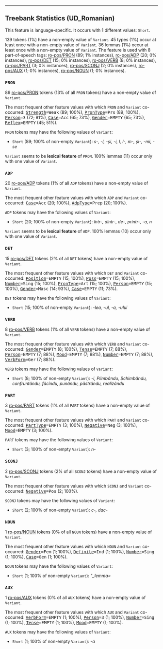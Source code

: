 

--------------------------------------------------------------------------------

## Treebank Statistics (UD_Romanian)

This feature is language-specific.
It occurs with 1 different values: `Short`.

139 tokens (1%) have a non-empty value of `Variant`.
45 types (1%) occur at least once with a non-empty value of `Variant`.
36 lemmas (1%) occur at least once with a non-empty value of `Variant`.
The feature is used with 8 part-of-speech tags: [ro-pos/PRON]() (89; 1% instances), [ro-pos/ADP]() (20; 0% instances), [ro-pos/DET]() (15; 0% instances), [ro-pos/VERB]() (8; 0% instances), [ro-pos/PART]() (3; 0% instances), [ro-pos/SCONJ]() (2; 0% instances), [ro-pos/AUX]() (1; 0% instances), [ro-pos/NOUN]() (1; 0% instances).

### `PRON`

89 [ro-pos/PRON]() tokens (13% of all `PRON` tokens) have a non-empty value of `Variant`.

The most frequent other feature values with which `PRON` and `Variant` co-occurred: <tt><a href="Strength.html">Strength</a>=Weak</tt> (89; 100%), <tt><a href="PronType.html">PronType</a>=Prs</tt> (89; 100%), <tt><a href="Person.html">Person</a>=3</tt> (72; 81%), <tt><a href="Case.html">Case</a>=Acc</tt> (65; 73%), <tt><a href="Gender.html">Gender</a>=EMPTY</tt> (65; 73%), <tt><a href="Reflex.html">Reflex</a>=EMPTY</tt> (45; 51%).

`PRON` tokens may have the following values of `Variant`:

* `Short` (89; 100% of non-empty `Variant`): <em>s-, -l, -și, -i, l, l-, m-, și-, -mi, -se</em>

`Variant` seems to be **lexical feature** of `PRON`. 100% lemmas (11) occur only with one value of `Variant`.

### `ADP`

20 [ro-pos/ADP]() tokens (1% of all `ADP` tokens) have a non-empty value of `Variant`.

The most frequent other feature values with which `ADP` and `Variant` co-occurred: <tt><a href="Case.html">Case</a>=Acc</tt> (20; 100%), <tt><a href="AdpType.html">AdpType</a>=Prep</tt> (20; 100%).

`ADP` tokens may have the following values of `Variant`:

* `Short` (20; 100% of non-empty `Variant`): <em>într-, dintr-, de-, printr-, -a, n</em>

`Variant` seems to be **lexical feature** of `ADP`. 100% lemmas (10) occur only with one value of `Variant`.

### `DET`

15 [ro-pos/DET]() tokens (2% of all `DET` tokens) have a non-empty value of `Variant`.

The most frequent other feature values with which `DET` and `Variant` co-occurred: <tt><a href="Position.html">Position</a>=EMPTY</tt> (15; 100%), <tt><a href="Poss.html">Poss</a>=EMPTY</tt> (15; 100%), <tt><a href="Number.html">Number</a>=Sing</tt> (15; 100%), <tt><a href="PronType.html">PronType</a>=Art</tt> (15; 100%), <tt><a href="Person.html">Person</a>=EMPTY</tt> (15; 100%), <tt><a href="Gender.html">Gender</a>=Masc</tt> (14; 93%), <tt><a href="Case.html">Case</a>=EMPTY</tt> (11; 73%).

`DET` tokens may have the following values of `Variant`:

* `Short` (15; 100% of non-empty `Variant`): <em>-lea, -ul, -a, -ului</em>

### `VERB`

8 [ro-pos/VERB]() tokens (1% of all `VERB` tokens) have a non-empty value of `Variant`.

The most frequent other feature values with which `VERB` and `Variant` co-occurred: <tt><a href="Gender.html">Gender</a>=EMPTY</tt> (8; 100%), <tt><a href="Tense.html">Tense</a>=EMPTY</tt> (7; 88%), <tt><a href="Person.html">Person</a>=EMPTY</tt> (7; 88%), <tt><a href="Mood.html">Mood</a>=EMPTY</tt> (7; 88%), <tt><a href="Number.html">Number</a>=EMPTY</tt> (7; 88%), <tt><a href="VerbForm.html">VerbForm</a>=Ger</tt> (7; 88%).

`VERB` tokens may have the following values of `Variant`:

* `Short` (8; 100% of non-empty `Variant`): <em>-i, Plimbându, Schimbându, confruntându, făcîndu, punându, păstrându, realizându</em>

### `PART`

3 [ro-pos/PART]() tokens (1% of all `PART` tokens) have a non-empty value of `Variant`.

The most frequent other feature values with which `PART` and `Variant` co-occurred: <tt><a href="PartType.html">PartType</a>=EMPTY</tt> (3; 100%), <tt><a href="Negative.html">Negative</a>=Neg</tt> (3; 100%), <tt><a href="Mood.html">Mood</a>=EMPTY</tt> (3; 100%).

`PART` tokens may have the following values of `Variant`:

* `Short` (3; 100% of non-empty `Variant`): <em>n-</em>

### `SCONJ`

2 [ro-pos/SCONJ]() tokens (2% of all `SCONJ` tokens) have a non-empty value of `Variant`.

The most frequent other feature values with which `SCONJ` and `Variant` co-occurred: <tt><a href="Negative.html">Negative</a>=Pos</tt> (2; 100%).

`SCONJ` tokens may have the following values of `Variant`:

* `Short` (2; 100% of non-empty `Variant`): <em>c-, dac-</em>

### `NOUN`

1 [ro-pos/NOUN]() tokens (0% of all `NOUN` tokens) have a non-empty value of `Variant`.

The most frequent other feature values with which `NOUN` and `Variant` co-occurred: <tt><a href="Gender.html">Gender</a>=Fem</tt> (1; 100%), <tt><a href="Definite.html">Definite</a>=Ind</tt> (1; 100%), <tt><a href="Number.html">Number</a>=Sing</tt> (1; 100%), <tt><a href="Case.html">Case</a>=Gen</tt> (1; 100%).

`NOUN` tokens may have the following values of `Variant`:

* `Short` (1; 100% of non-empty `Variant`): <em>"_lemma=</em>

### `AUX`

1 [ro-pos/AUX]() tokens (0% of all `AUX` tokens) have a non-empty value of `Variant`.

The most frequent other feature values with which `AUX` and `Variant` co-occurred: <tt><a href="VerbForm.html">VerbForm</a>=EMPTY</tt> (1; 100%), <tt><a href="Person.html">Person</a>=3</tt> (1; 100%), <tt><a href="Number.html">Number</a>=Sing</tt> (1; 100%), <tt><a href="Tense.html">Tense</a>=EMPTY</tt> (1; 100%), <tt><a href="Mood.html">Mood</a>=EMPTY</tt> (1; 100%).

`AUX` tokens may have the following values of `Variant`:

* `Short` (1; 100% of non-empty `Variant`): <em>-a</em>

